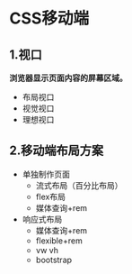 # CSS移动端
## 1.视口
**浏览器显示页面内容的屏幕区域。**
- 布局视口
- 视觉视口
- 理想视口
## 2.移动端布局方案
- 单独制作页面
  - 流式布局（百分比布局）
  - flex布局
  - 媒体查询+rem
- 响应式布局
  - 媒体查询+rem
  - flexible+rem
  - vw vh
  - bootstrap